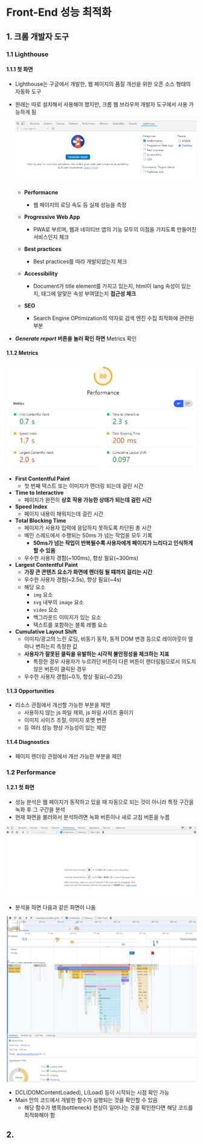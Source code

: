 # Front-End 성능 최적화

## 1. 크롬 개발자 도구

### 1.1 Lighthouse

#### 1.1.1 첫 화면

- Lighthouse는 구글에서 개발한, 웹 페이지의 품질 개선을 위한 오픈 소스 형태의 자동화 도구

- 원래는 따로 설치해서 사용해야 했지만, 크롬 웹 브라우저 개발자 도구에서 사용 가능하게 됨

  ![image-20211221222054641](Front-End_성능_최적화.assets/image-20211221222054641.png)

  - **Performacne**
    - 웹 페이지의 로딩 속도 등 실제 성능을 측정

  - **Progressive Web App**
    - PWA로 부르며, 웹과 네이티브 앱의 기능 모두의 이점을 가지도록 만들어진 서비스인지 체크

  - **Best practices**
    - Best practices를 따라 개발되었는지 체크

  - **Accessibility**
    - Document가 title element를 가지고 있는지, html이 lang 속성이 있는지, 태그에 알맞은 속성 부여댔는지 **접근성 체크**

  - **SEO**
    - Search Engine OPtimization의 약자로 검색 엔진 수집 최적화에 관련된 부분

- ***Generate report* 버튼을 눌러 확인 하면** Metrics 확인

#### 1.1.2 Metrics

  ![image-20211221225131820](Front-End_성능_최적화.assets/image-20211221225131820.png)

  - **First Contentful Paint**
    - 첫 번째 텍스트 또는 이미지가 랜더링 되는데 걸린 시간
  - **Time to Interactive**
    - 페이지가 완전히 **상호 작용 가능한 상태가 되는데 걸린 시간**
  - **Speed Index**
    - 페이지 내용이 채워지는데 걸린 시간
  - **Total Blocking Time**
    - 페이지가 사용자 입력에 응답하지 못하도록 차단된 총 시간
    - 메인 스레드에서 수행되는 50ms 가 넘는 작업을 모두 기록
      - **50ms가 넘는 작업이 반복될수록 사용자에게 페이지가 느리다고 인식하게 할 수 있음**
    - 우수한 사용자 경험(~100ms), 향상 필요(~300ms)
  - **Largest Contentful Paint**
    - **가장 큰 콘텐츠 요소가 화면에 렌더링 될 때까지 걸리는 시간**
    - 우수한 사용자 경험(~2.5s), 향상 필요(~4s)
    - 해당 요소
      - `img` 요소
      - `svg` 내부의 `image` 요소
      - `video` 요소
      - 백그라운드 이미지가 있는 요소
      - 텍스트를 포함하는 블록 레벨 요소
  - **Cumulative Layout Shift**
    - 이미지/광고의 느린 로딩, 비동기 동작, 동적 DOM 변경 등으로 레이아웃이 얼마나 변하는지 측정한 값
    - **사용자가 잘못된 클릭을 유발하는 시각적 불안정성을 체크하는 지표**
      - 특정한 경우 사용자가 누르려던 버튼이 다른 버튼이 랜더링됨으로서 의도치 않은 버튼이 클릭된 경우
    - 우수한 사용자 경험(~0.1), 향상 필요(~0.25)

#### 1.1.3 Opportunities

- 리소스 관점에서 개선할 가능한 부분을 제안
  - 사용하지 않는 js 파일 제외, js 파일 사이즈 줄이기
  - 이미지 사이즈 조절, 이미지 포멧 변환
  - 등 여러 성능 향상 가능성이 있는 제안

#### 1.1.4 Diagnostics

- 페이지 렌더링 관점에서 개선 가능한 부분을 제안

### 1.2 Performance

#### 1.2.1  첫 화면

- 성능 분석은 웹 페이지가 동작하고 있을 때 자동으로 되는 것이 아니라 특정 구간을 녹화 후 그 구간을 분석
- 현재 화면을 불러와서 분석하려면 녹화 버튼이나 새로 고침 버튼을 누름

![image-20220104220049617](Front-End_성능_최적화.assets/image-20220104220049617.png)

- 분석을 하면 다음과 같은 화면이 나옴

![image-20220104220933538](Front-End_성능_최적화.assets/image-20220104220933538.png)

- DCL(DOMContentLoaded), L(Load) 등이 시작되는 시점 확인 가능
- Main 안의 코드에서 개발한 함수가 실행되는 것을 확인할 수 있음
  - 해당 함수가 병목(bottleneck) 현상이 일어나는 것을 확인한다면 해당 코드를 최적화해야 함

## 2. 

